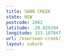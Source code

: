 ```yaml
---
title: SWAN CREEK
state: NSW
postcode: 2462
latitude: -29.829194
longitude: 153.187047
url: /nsw/swan-creek/
layout: suburb
---
```

